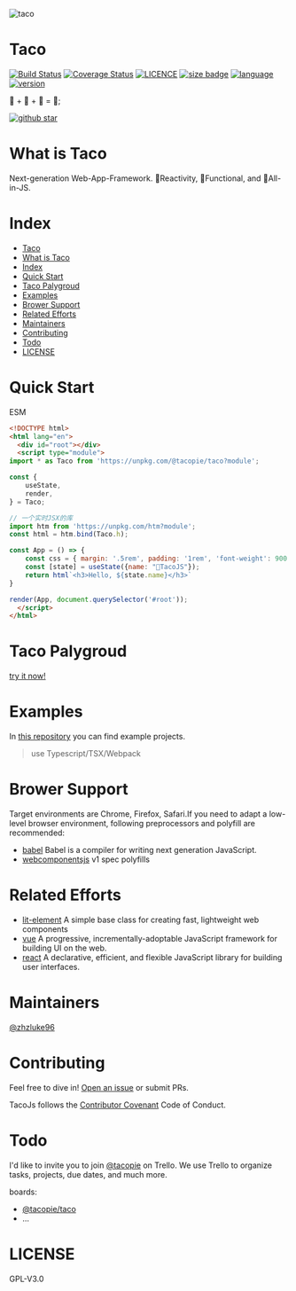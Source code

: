 ![taco](https://emojipedia-us.s3.dualstack.us-west-1.amazonaws.com/thumbs/120/microsoft/209/taco_1f32e.png)

# Taco

[![Build Status](https://travis-ci.org/zhzLuke96/TacoJs.svg?branch=master)](https://travis-ci.org/zhzLuke96/TacoJs)
[![Coverage Status](https://coveralls.io/repos/github/zhzLuke96/TacoJs/badge.svg?branch=master)](https://coveralls.io/github/zhzLuke96/TacoJs?branch=master)
[![LICENCE](https://img.shields.io/github/license/zhzluke96/TacoJs)](https://github.com/zhzLuke96/TacoJs)
[![size badge](https://img.shields.io/github/languages/code-size/zhzluke96/TacoJs?label=size)](https://github.com/zhzLuke96/TacoJs)
[![language](https://img.shields.io/github/languages/top/zhzluke96/TacoJs)](https://github.com/zhzLuke96/TacoJs)
[![version](https://img.shields.io/github/package-json/v/zhzluke96/TacoJs)](https://github.com/zhzLuke96/TacoJs)

🥩 + 🥔 + 🍓 = 🌮;

[![github star](https://img.shields.io/github/stars/zhzLuke96/TacoJs.svg?style=social)](https://github.com/zhzLuke96/TacoJs)

# What is Taco

Next-generation Web-App-Framework. 💫Reactivity, 📐Functional, and 🌮All-in-JS.

# Index

- [Taco](#taco)
- [What is Taco](#what-is-taco)
- [Index](#index)
- [Quick Start](#quick-start)
- [Taco Palygroud](#taco-palygroud)
- [Examples](#examples)
- [Brower Support](#brower-support)
- [Related Efforts](#related-efforts)
- [Maintainers](#maintainers)
- [Contributing](#contributing)
- [Todo](#todo)
- [LICENSE](#license)

# Quick Start

ESM
```html
<!DOCTYPE html>
<html lang="en">
  <div id="root"></div>
  <script type="module">
import * as Taco from 'https://unpkg.com/@tacopie/taco?module';

const {
    useState,
    render,
} = Taco;

// 一个实时JSX的库
import htm from 'https://unpkg.com/htm?module';
const html = htm.bind(Taco.h);

const App = () => {
    const css = { margin: '.5rem', padding: '1rem', 'font-weight': 900 };
    const [state] = useState({name: "🌮TacoJS"});
    return html`<h3>Hello, ${state.name}</h3>`
}

render(App, document.querySelector('#root'));
  </script>
</html>
```

# Taco Palygroud

[try it now!](http://zhzluke96.github.io/tacojs-playground/)

# Examples

In [this repository](https://github.com/zhzLuke96/TacoJs-examples) you can find example projects.

> use Typescript/TSX/Webpack

# Brower Support

Target environments are Chrome, Firefox, Safari.If you need to adapt a low-level browser environment, following preprocessors and polyfill are recommended:

-   [babel](https://github.com/babel/babel) Babel is a compiler for writing next generation JavaScript.
-   [webcomponentsjs](https://github.com/webcomponents/polyfills/tree/master/packages/webcomponentsjs) v1 spec polyfills

# Related Efforts

-   [lit-element](https://github.com/Polymer/lit-element) A simple base class for creating fast, lightweight web components
-   [vue](https://github.com/vuejs/vue) A progressive, incrementally-adoptable JavaScript framework for building UI on the web.
-   [react](https://github.com/facebook/react) A declarative, efficient, and flexible JavaScript library for building user interfaces.

# Maintainers

[@zhzluke96](https://github.com/zhzLuke96)

# Contributing

Feel free to dive in! [Open an issue](https://github.com/zhzLuke96/TacoJs/issues/new) or submit PRs.

TacoJs follows the [Contributor Covenant](http://contributor-covenant.org/version/1/3/0/) Code of Conduct.

# Todo

I'd like to invite you to join [@tacopie](https://trello.com/tacopie2) on Trello. We use Trello to organize tasks, projects, due dates, and much more.

boards:

-   [@tacopie/taco](https://trello.com/b/3hIi6dje/tacojs%F0%9F%8C%AE)
-   ...

# LICENSE

GPL-V3.0
